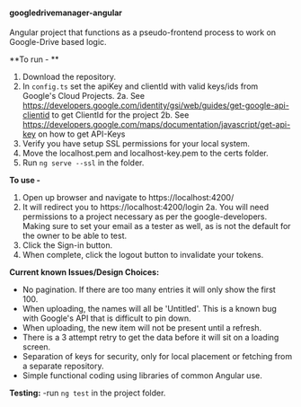 #### googledrivemanager-angular
Angular project that functions as a pseudo-frontend process to work on Google-Drive based logic.

**To run - **
1. Download the repository.
2. In `config.ts` set the apiKey and clientId with valid keys/ids from Google's Cloud Projects.
2a. See https://developers.google.com/identity/gsi/web/guides/get-google-api-clientid to get ClientId for the project
2b. See https://developers.google.com/maps/documentation/javascript/get-api-key on how to get API-Keys
3.  Verify you have setup SSL permissions for your local system.
4.  Move the localhost.pem and localhost-key.pem to the certs folder.
5.  Run `ng serve --ssl` in the folder.

**To use -**
1.  Open up browser and navigate to https://localhost:4200/
2.  It will redirect you to https://localhost:4200/login
2a. You will need permissions to a project necessary as per the google-developers.  Making sure to set your email as a tester as well, as is not the default for the owner to be able to test.
3.  Click the Sign-in button.
4.  When complete, click the logout button to invalidate your tokens.


**Current known Issues/Design Choices:**
* No pagination.  If there are too many entries it will only show the first 100.
* When uploading, the names will all be 'Untitled'.  This is a known bug with Google's API that is difficult to pin down.
* When uploading, the new item will not be present until a refresh.
* There is a 3 attempt retry to get the data before it will sit on a loading screen.
* Separation of keys for security, only for local placement or fetching from a separate repository.
* Simple functional coding using libraries of common Angular use.

**Testing:**
-run `ng test` in the project folder.
